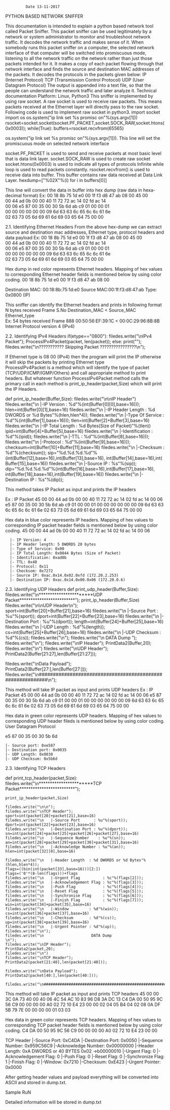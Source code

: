              Date 13-11-2017
PYTHON BASED NETWORK SNIFFER

This documentation is intended to explain a python based network tool called Packet Sniffer. This packet sniffer can be used legitimately by a network or system administrator to monitor and troubleshoot network traffic. It decodes the network traffic and makes sense of it. When somebody runs this packet sniffer on a computer, the selected network interface of that computer will be switched into promiscuous mode, listening to all the network traffic on the network rather than just those packets intended for it. It makes a copy of each packet flowing through that network interface and finds the source and destination MAC addresses of the packets. It decodes the protocols in the packets given below:
IP (Internet Protocol)
TCP (Transmission Control Protocol)
UDP (User Datagram Protocol)
The output is appended into a text file, so that the people can understand the network traffic and later analyze it.
Technical documentation
Platform: Linux, Python3
This sniffer is implemented by using raw socket. A raw socket is used to receive raw packets. This means packets received at the Ethernet layer will directly pass to the raw socket. Following code is used to implement raw socket in python3.
import socket
import os
os.system("ip link set %s promisc on"%(sys.argv[1]))
rsocket=socket.socket(socket.PF_PACKET,socket.SOCK_RAW,socket.htons(0x0003));
while(True):
	buffers=rsocket.recvfrom(65565)

 os.system("ip link set %s promisc on"%(sys.argv[1])). This line will set the promiscuous mode on selected  network interface
 
socket.PF_PACKET is used to send and receive packets at most basic level that is data link layer. 
socket.SOCK_RAW is used to create raw socket
socket.htons(0x0003) is used to indicate all types of protocols
Infinite while loop is used to read packets constantly. rsocket.recvfrom() is used to receive data into buffer. This buffer contains raw data received at Data Link Layer.
hexdump=["%02X"%(i) for i in buffers[0]]

This line will convert the data in buffer into hex dump (raw data in hexa-decimal format)
Ex: 
00 18 8b 75 1d e0 00 1f f3 d8 47 ab 08 00 45 00   
00 44 ad 0b 00 00 40 11 72 72 ac 14 02 fd ac 14   
00 06 e5 87 00 35 00 30 5b 6d ab c9 01 00 00 01   
00 00 00 00 00 00 09 6d 63 63 6c 65 6c 6c 61 6e   
02 63 73 05 6d 69 61 6d 69 03 65 64 75 00 00      

2.1.  Identifying Ethernet Headers
From the above hex-dump we can extract source and destination mac addresses, Ethernet type, protocol headers and data payload
Ex:
00 18 8b 75 1d e0 00 1f f3 d8 47 ab 08 00 45 00   
00 44 ad 0b 00 00 40 11 72 72 ac 14 02 fd ac 14   
00 06 e5 87 00 35 00 30 5b 6d ab c9 01 00 00 01   
00 00 00 00 00 00 09 6d 63 63 6c 65 6c 6c 61 6e   
02 63 73 05 6d 69 61 6d 69 03 65 64 75 00 00 

Hex dump in red color represents Ethernet headers. Mapping of hex values to corresponding Ethernet header fields is mentioned below by using color coding.
00 18 8b 75 1d e0 00 1f f3 d8 47 ab 08 00 

Destination MAC: 00:18:8b:75:1d:e0 
Source MAC:00:1f:f3:d8:47:ab 
Type: 0x0800 (IP)

This sniffer can identify the Ethernet headers and prints in following format
N bytes received Frame S.No Destination_MAC < Source_MAC Ethernet_type  
Ex: 54 bytes received Frame 888 00:50:56:EF:39:1C < 00:0C:29:96:8B:8B Internet Protocol version 4 (IPv4) 



2.2.  Identifying IPv4 Headers
if(etype=="0800"):
		filedes.write("\nIPv4 Packet");
		ProcessIPv4Packet(packet, len(packet));
else:
		print("");
		filedes.write("\n??????????? Skipping Packet ????????????????\n");

If Ethernet type is 08 00 (IPv4) then the program will print the IP otherwise it will skip the packets by printing Ethernet type     
ProcessIPv4Packet is a method which will identify the type of packet (TCP/UDP/ICMP/IGMP/Others) and call appropriate method to print headers. But whatever function ProcessIPv4Packet method calls the primary call in each method is  print_ip_header(packet,Size) which will print the IP Headers.


def print_ip_header(Buffer,Size):
    filedes.write("\n\nIP Header")
    filedes.write("\n	|-IP Version        : %d"%(int(Buffer[0][0],base=16)));
    hlen=int(Buffer[0][1],base=16)
    filedes.write("\n	|-IP Header Length  : %d DWORDS or %d Bytes"%(hlen,hlen*4));
    filedes.write("\n	|-Type Of Service   : %d"%(int(Buffer[1],base=16)));
    tlen=int(Buffer[2]+Buffer[3],base=16)
    filedes.write("\n	|-IP Total Length   : %d  Bytes(Size of Packet)"%(tlen))
    ipid=int(Buffer[4]+Buffer[5],base=16)
    filedes.write("\n	|-Identification    : %d"%(ipid));
    filedes.write("\n	|-TTL      : %d"%(int(Buffer[8],base=16)));
    filedes.write("\n	|-Protocol : %d"%(int(Buffer[9],base=16)));
    checksum=int(Buffer[10]+Buffer[11],base=16)
    filedes.write("\n	|-Checksum : %d"%(checksum));
    sip="%d.%d.%d.%d"%(int(Buffer[12],base=16),int(Buffer[13],base=16),
                                             int(Buffer[14],base=16),int( Buffer[15],base=16))
    filedes.write("\n	|-Source IP        : %s"%(sip));
    dip="%d.%d.%d.%d"%(int(Buffer[16],base=16),int(Buffer[17],base=16),
                                            int(Buffer[18],base=16),int(Buffer[19],base=16))
    filedes.write("\n	|-Destination IP   : %s"%(dip));



This method takes IP Packet as input and prints the IP headers











Ex : IP Packet
45 00 00 44 ad 0b 00 00 40 11 72 72 ac 14 02 fd 
ac 14 00 06 e5 87 00 35 00 30 5b 6d ab c9 01 00 
00 01 00 00 00 00 00 00 09 6d 63 63 6c 65 6c 6c
61 6e 02 63 73 05 6d 69 61 6d 69 03 65 64 75 00
00

Hex data in blue color represents IP headers. Mapping of hex values to corresponding IP packet header fields is mentioned below by using color coding. 
45 00 00 44 ad 0b 00 00 40 11 72 72 ac 14 02 fd ac 14 00 06

      |- IP Version: 4
      |- IP Header length: 5 DWORDS 20 bytes
      |- Type of Service: 0x00
      |- IP Total Length: 0x0044 Bytes (Size of Packet)
      |- Identification: 0xad0b
      |- TTL: 0x40 
      |- Protocol: 0x11 
      |- Checksom: 0x7272
      |- Source IP: 0xac.0x14.0x02.0xfd (172.20.2.253)
      |- Destination IP: 0xac.0x14.0x00.0x06 (172.20.0.6)

2.3.  Identifying UDP Headers
def print_udp_header(Buffer,Size):
    filedes.write("\n***********************UDP Packet*************************"); 
    print_ip_header(Buffer,Size)         
    filedes.write("\n\nUDP Header\n");
    sport=int(Buffer[20]+Buffer[21],base=16)
    filedes.write("\n	|-Source Port      : %u"%(sport));
    dport=int(Buffer[22]+Buffer[23],base=16)
    filedes.write("\n	|-Destination Port : %u"%(dport));
    length=int(Buffer[24]+Buffer[25],base=16)
    filedes.write("\n	|-UDP Length       : %d"%(length));
    cs=int(Buffer[25]+Buffer[26],base=16)
    filedes.write("\n	|-UDP Checksum     : %d"%(cs));
    filedes.write("\n");
    filedes.write("\n                     DATA Dump                         ");
    filedes.write("\n");
    filedes.write("\nIP Header");
    PrintData2(Buffer,20);
    filedes.write("\n")
    filedes.write("\nUDP Header");
    PrintData2(Buffer[21:27],len(Buffer[21:27]));
         
 

   filedes.write("\nData Payload");  
   PrintData2(Buffer[27:],len(Buffer[27:]));                   filedes.write("\n###########################################################\n");



This method will take IP packet as input and prints UDP headers
Ex : IP Packet
45 00 00 44 ad 0b 00 00 40 11 72 72 ac 14 02 fd 
ac 14 00 06 e5 87 00 35 00 30 5b 6d ab c9 01 00 
00 01 00 00 00 00 00 00 09 6d 63 63 6c 65 6c 6c
61 6e 02 63 73 05 6d 69 61 6d 69 03 65 64 75 00
00

Hex data in green color represents UDP headers. Mapping of hex values to corresponding  UDP header fileds is mentioned below by using color coding. 
User Datagram Protocol

e5 87 00 35 00 30 5b 6d

	|- Source port: 0xe587 
	|- Destination port: 0x0035 
	|- UDP Length: 0x0030 
	|- UDP Checksum: 0x5b6d 





2.3.  Identifying TCP Headers

def print_tcp_header(packet,Size):
    filedes.write("\n***********************TCP Packet*************************");    
         
    print_ip_header(packet,Size)
         
    filedes.write("\n\n");
    filedes.write("\nTCP Header");
    sport=int(packet[20]+packet[21],base=16)
    filedes.write("\n	|-Source Port      : %u"%(sport));
    dport=int(packet[22]+packet[23],base=16)
    filedes.write("\n	|-Destination Port : %u"%(dport));
    sn=int(packet[24]+packet[25]+packet[26]+packet[27],base=16)
    filedes.write("\n	|-Sequence Number    : %u"%(sn));
    an=int(packet[28]+packet[29]+packet[30]+packet[31],base=16)
    filedes.write("\n	|-Acknowledge Number : %u"%(an));
    hlen=int(packet[32][0],base=16)
    
    filedes.write("\n	|-Header Length  : %d DWORDS or %d Bytes"%(hlen,hlen*4));
    flags=((bin(int(packet[33],base=16)))[2:])
    flags=('0'*(8-len(flags)))+flags
    filedes.write("\n	|-Urgent Flag          : %c"%(flags[2]));
    filedes.write("\n	|-Acknowledgement Flag : %c"%(flags[3]));
    filedes.write("\n	|-Push Flag            : %c"%(flags[4]));
    filedes.write("\n	|-Reset Flag           : %c"%(flags[5]));
    filedes.write("\n	|-Synchronise Flag     : %c"%(flags[6]));
    filedes.write("\n	|-Finish Flag          : %c"%(flags[7]));
    win=int(packet[34]+packet[35],base=16)
    filedes.write("\n	|-Window         : %d"%(win));
    cs=int(packet[36]+packet[37],base=16)
    filedes.write("\n	|-Checksum       : %d"%(cs));
    up=int(packet[38]+packet[39],base=16)
    filedes.write("\n	|-Urgent Pointer : %d"%(up));
    filedes.write("\n");
    filedes.write("\n                     DATA Dump                         \n");
    filedes.write("\nIP Header");
    PrintData2(packet,20);
    filedes.write("\n")
    filedes.write("\nTCP Header");
    PrintData2(packet[21:40],len(packet[21:40]));
         
    filedes.write("\nData Payload");  
    PrintData2(packet[40:],len(packet[40:]));
                         
    filedes.write("\n###########################################################\n");

This method will take IP packet as input and prints TCP headers
45 00 00 3C 0A 73 40 00 40 06 4C 54 AC 10 83 96 
D8 3A DC 13 C4 DA 00 50 95 9C 56 C9 00 00 00 00 
A0 02 72 10 E4 23 00 00 02 04 05 B4 04 02 08 0A 
DF 5B 79 7E 00 00 00 00 01 03 03
 
Hex data in green color represents TCP headers. Mapping of hex values to corresponding TCP packet header fields is mentioned below by using color coding.
C4 DA 00 50 95 9C 56 C9 00 00 00 00 A0 02 72 10 E4 23 00 00 

TCP Header
   |-Source Port: 0xC4DA
   |-Destination Port: 0x0050
   |-Sequence Number: 0x959C56C9
   |-Acknowledge Number: 0x00000000
   |-Header Length: 0xA  DWORDS or 40 BYTES
   0x02 ->b00000010
   |-Urgent Flag: 0
   |-Acknowledgement Flag: 0
   |-Push Flag: 0
   |-Reset Flag: 0
   |-Synchronize Flag: 1
   |-Finish Flag: 0
   |-Window: 0x7210
   |-Checksum: 0xE423
   |-Urgent Pointer: 0x0000


After getting header values and payload everything will be converted into ASCII and stored in dump.txt.







Sample RuN

Detailed information will be stored in dump.txt


